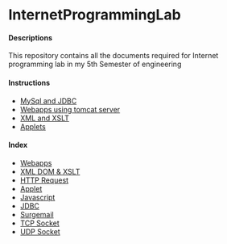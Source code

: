 # InternetProgrammingLab


<h4>Descriptions</h4>
This repository contains all the documents required for Internet programming lab in my 5th Semester of engineering

<h4>Instructions</h4>
<ul>
  <li><a href="Programs/jdbc/README.md"> MySql and JDBC </a>
  <li><a href="Programs/Webapps/README.md"> Webapps using tomcat server </a>
  <li><a href="Programs/XML/README.md"> XML and XSLT </a>
  <li><a href="Programs/java/README.md"> Applets </a>
</ul>

<h4>Index</h4>
<ul>
  <li> <a href="Programs/Webapps/">Webapps</a>
  <li> <a href="Programs/XML">XML DOM & XSLT</a>
  <li> <a href="Programs/http">HTTP Request</a>
  <li> <a href="Programs/java">Applet</a>
  <li> <a href="Programs/javascript">Javascript</a>
  <li> <a href="Programs/jdbc">JDBC</a>
  <li> <a href="Programs/mail">Surgemail</a>
  <li> <a href="Programs/tcp">TCP Socket</a>
  <li> <a href="Programs/udp">UDP Socket</a>
</ul>
